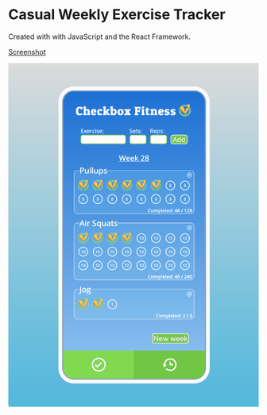 # Casual Weekly Exercise Tracker

Created with with JavaScript and the React Framework.

[Screenshot](client/public/screenshot.png)


![Main view](/client/public/screenshot.png "Main View")
